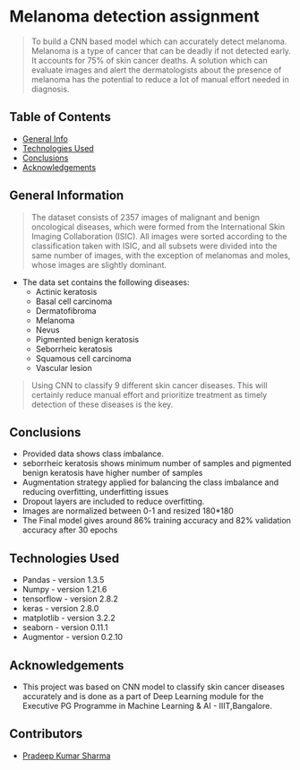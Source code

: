 # Melanoma detection assignment 
> To build a CNN based model which can accurately detect melanoma. Melanoma is a type of cancer that can be deadly if not detected early. It accounts for 75% of skin cancer deaths. A solution which can evaluate images and alert the dermatologists about the presence of melanoma has the potential to reduce a lot of manual effort needed in diagnosis.






## Table of Contents
* [General Info](#general-information)
* [Technologies Used](#technologies-used)
* [Conclusions](#conclusions)
* [Acknowledgements](#acknowledgements)

<!-- You can include any other section that is pertinent to your problem -->

## General Information

> The dataset consists of 2357 images of malignant and benign oncological diseases, which were formed from the International Skin Imaging Collaboration (ISIC). All images were sorted according to the classification taken with ISIC, and all subsets were divided into the same number of images, with the exception of melanomas and moles, whose images are slightly dominant.


- The data set contains the following diseases:
    - Actinic keratosis
    - Basal cell carcinoma
    - Dermatofibroma
    - Melanoma
    - Nevus
    - Pigmented benign keratosis
    - Seborrheic keratosis
    - Squamous cell carcinoma
    - Vascular lesion
> Using CNN to classify 9 different skin cancer diseases. This will certainly reduce manual effort and prioritize treatment as timely detection of these diseases is the key.

<!-- You don't have to answer all the questions - just the ones relevant to your project. -->

## Conclusions
- Provided data shows class imbalance.
- seborrheic keratosis shows minimum number of samples and pigmented benign keratosis have higher number of samples
- Augmentation strategy applied for balancing the class imbalance and reducing overfitting, underfitting issues
- Dropout layers are included to reduce overfitting.
- Images are normalized between 0-1 and resized 180*180
- The Final model gives around 86% training accuracy and 82% validation accuracy after 30 epochs

<!-- You don't have to answer all the questions - just the ones relevant to your project. -->


## Technologies Used
- Pandas - version 1.3.5
- Numpy - version 1.21.6
- tensorflow - version 2.8.2
- keras - version 2.8.0
- matplotlib - version 3.2.2
- seaborn - version 0.11.1
- Augmentor - version 0.2.10

<!-- As the libraries versions keep on changing, it is recommended to mention the version of library used in this project -->

## Acknowledgements
- This project was based on CNN model to classify skin cancer diseases accurately and is done as a part of Deep Learning module for the Executive PG Programme in Machine Learning & AI - IIIT,Bangalore.


## Contributors
- <a href="https://github.com/pradeepksharma22/">Pradeep Kumar Sharma</a>


<!-- Optional -->
<!-- ## License -->
<!-- This project is open source and available under the [... License](). -->

<!-- You don't have to include all sections - just the one's relevant to your project -->